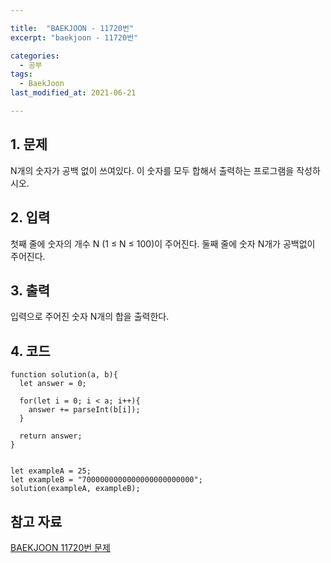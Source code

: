 ```yaml
---

title:  "BAEKJOON - 11720번"
excerpt: "baekjoon - 11720번"

categories:
  - 공부
tags:
  - BaekJoon
last_modified_at: 2021-06-21

---
```


## 1. 문제

N개의 숫자가 공백 없이 쓰여있다. 이 숫자를 모두 합해서 출력하는 프로그램을 작성하시오.

## 2. 입력

첫째 줄에 숫자의 개수 N (1 ≤ N ≤ 100)이 주어진다. 둘째 줄에 숫자 N개가 공백없이 주어진다.

## 3. 출력

입력으로 주어진 숫자 N개의 합을 출력한다.

## 4. 코드

```
function solution(a, b){
  let answer = 0;

  for(let i = 0; i < a; i++){
    answer += parseInt(b[i]);
  }

  return answer;
}


let exampleA = 25;
let exampleB = "7000000000000000000000000";
solution(exampleA, exampleB);
```

## 참고 자료

[BAEKJOON 11720번 문제][1]

[1]: https://www.acmicpc.net/problem/11720